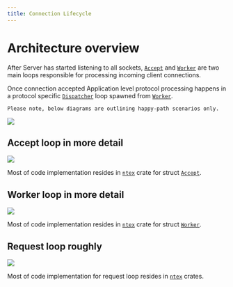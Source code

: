 ```yaml
---
title: Connection Lifecycle
---
```


# Architecture overview

After Server has started listening to all sockets, [`Accept`][accept] and [`Worker`][worker] are two main loops responsible for processing incoming client connections.

Once connection accepted Application level protocol processing happens in a protocol specific [`Dispatcher`][dispatcher] loop spawned from [`Worker`][worker].

    Please note, below diagrams are outlining happy-path scenarios only.

![](/img/diagrams/connection_overview.svg)

## Accept loop in more detail

![](/img/diagrams/connection_accept.svg)

Most of code implementation resides in [`ntex`][server] crate for struct [`Accept`][accept].

## Worker loop in more detail

![](/img/diagrams/connection_worker.svg)

Most of code implementation resides in [`ntex`][server] crate for struct [`Worker`][worker].

## Request loop roughly

![](/img/diagrams/connection_request.svg)

Most of code implementation for request loop resides in [`ntex`][ntex] crates.

[server]: https://crates.io/crates/ntex
[ntex]: https://crates.io/crates/ntex
[http]: https://crates.io/crates/ntex
[accept]: https://github.com/ntex-rs/ntex/blob/master/ntex/src/accept.rs
[worker]: https://github.com/ntex-rs/ntex/blob/master/ntex/src/worker.rs
[dispatcher]: https://github.com/ntex-rs/ntex/blob/master/ntex-h1/src/h1/dispatcher.rs
